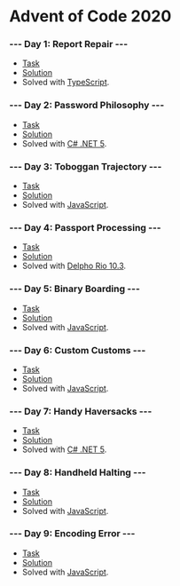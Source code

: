# Advent of Code 2020

### --- Day 1: Report Repair ---

- [Task](https://adventofcode.com/2020/day/1)
- [Solution](./01/sumto2020.ts)
- Solved with [TypeScript](https://www.typescriptlang.org/).

### --- Day 2: Password Philosophy ---

- [Task](https://adventofcode.com/2020/day/2)
- [Solution](./02/Program.cs)
- Solved with [C# .NET 5](https://dotnet.microsoft.com/).

### --- Day 3: Toboggan Trajectory ---

- [Task](https://adventofcode.com/2020/day/3)
- [Solution](./03/treescounter.js)
- Solved with [JavaScript](https://en.wikipedia.org/wiki/JavaScript).

### --- Day 4: Passport Processing ---

- [Task](https://adventofcode.com/2020/day/4)
- [Solution](./04/PassportCheck.dpr)
- Solved with [Delpho Rio 10.3](https://www.embarcadero.com/).

### --- Day 5: Binary Boarding ---

- [Task](https://adventofcode.com/2020/day/5)
- [Solution](./05/boarding.js)
- Solved with [JavaScript](https://en.wikipedia.org/wiki/JavaScript).

### --- Day 6: Custom Customs ---

- [Task](https://adventofcode.com/2020/day/6)
- [Solution](./06/customs.js)
- Solved with [JavaScript](https://en.wikipedia.org/wiki/JavaScript).

### --- Day 7: Handy Haversacks ---

- [Task](https://adventofcode.com/2020/day/7)
- [Solution](./07/Program.cs)
- Solved with [C# .NET 5](https://dotnet.microsoft.com/).

### --- Day 8: Handheld Halting ---

- [Task](https://adventofcode.com/2020/day/8)
- [Solution](./08/bootloop.js)
- Solved with [JavaScript](https://en.wikipedia.org/wiki/JavaScript).

### --- Day 9: Encoding Error ---

- [Task](https://adventofcode.com/2020/day/9)
- [Solution](./09/xmas.js)
- Solved with [JavaScript](https://en.wikipedia.org/wiki/JavaScript).
